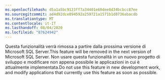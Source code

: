 ```yaml
---
ms.openlocfilehash: d5a1a5bc9123ff7a34401e60dee8d34bcbcc87ee
ms.sourcegitcommit: ad4d92dce894592a259721a1571b1d8736abacdb
ms.translationtype: MT
ms.contentlocale: it-IT
ms.lasthandoff: 08/04/2020
ms.locfileid: "87624942"
---
```

<span data-ttu-id="86672-101">Questa funzionalità verrà rimossa a partire dalla prossima versione di Microsoft SQL Server.</span><span class="sxs-lookup"><span data-stu-id="86672-101">This feature will be removed in the next version of Microsoft SQL Server.</span></span> <span data-ttu-id="86672-102">Non usare questa funzionalità in un nuovo progetto di sviluppo e modificare non appena possibile le applicazioni in cui è attualmente implementata.</span><span class="sxs-lookup"><span data-stu-id="86672-102">Do not use this feature in new development work, and modify applications that currently use this feature as soon as possible.</span></span>
